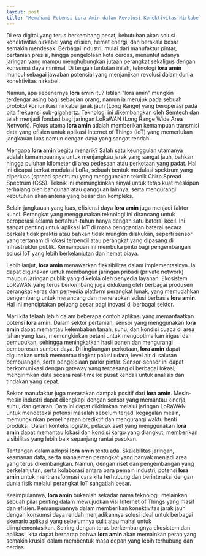 ```yaml
---
layout: post
title: "Memahami Potensi Lora Amin dalam Revolusi Konektivitas Nirkabel"
---
```


Di era digital yang terus berkembang pesat, kebutuhan akan solusi konektivitas nirkabel yang efisien, hemat energi, dan berskala besar semakin mendesak. Berbagai industri, mulai dari manufaktur pintar, pertanian presisi, hingga pengelolaan kota cerdas, menuntut adanya jaringan yang mampu menghubungkan jutaan perangkat sekaligus dengan konsumsi daya minimal. Di tengah tuntutan inilah, teknologi **lora amin** muncul sebagai jawaban potensial yang menjanjikan revolusi dalam dunia konektivitas nirkabel.

Namun, apa sebenarnya **lora amin** itu? Istilah "lora amin" mungkin terdengar asing bagi sebagian orang, namun ia merujuk pada sebuah protokol komunikasi nirkabel jarak jauh (Long Range) yang beroperasi pada pita frekuensi sub-gigahertz. Teknologi ini dikembangkan oleh Semtech dan telah menjadi fondasi bagi jaringan LoRaWAN (Long Range Wide Area Network). Fokus utama **lora amin** adalah memberikan kemampuan transmisi data yang efisien untuk aplikasi Internet of Things (IoT) yang memerlukan jangkauan luas namun dengan daya yang sangat rendah.

Mengapa **lora amin** begitu menarik? Salah satu keunggulan utamanya adalah kemampuannya untuk menjangkau jarak yang sangat jauh, bahkan hingga puluhan kilometer di area pedesaan atau perkotaan yang padat. Hal ini dicapai berkat modulasi LoRa, sebuah bentuk modulasi spektrum yang diperluas (spread spectrum) yang menggunakan teknik Chirp Spread Spectrum (CSS). Teknik ini memungkinkan sinyal untuk tetap kuat meskipun terhalang oleh bangunan atau gangguan lainnya, serta mengurangi kebutuhan akan antena yang besar dan kompleks.

Selain jangkauan yang luas, efisiensi daya **lora amin** juga menjadi faktor kunci. Perangkat yang menggunakan teknologi ini dirancang untuk beroperasi selama bertahun-tahun hanya dengan satu baterai kecil. Ini sangat penting untuk aplikasi IoT di mana penggantian baterai secara berkala tidak praktis atau bahkan tidak mungkin dilakukan, seperti sensor yang tertanam di lokasi terpencil atau perangkat yang dipasang di infrastruktur publik. Kemampuan ini membuka pintu bagi pengembangan solusi IoT yang lebih berkelanjutan dan hemat biaya.

Lebih lanjut, **lora amin** menawarkan fleksibilitas dalam implementasinya. Ia dapat digunakan untuk membangun jaringan pribadi (private network) maupun jaringan publik yang dikelola oleh penyedia layanan. Ekosistem LoRaWAN yang terus berkembang juga didukung oleh berbagai produsen perangkat keras dan penyedia platform perangkat lunak, yang memudahkan pengembang untuk merancang dan menerapkan solusi berbasis **lora amin**. Hal ini menciptakan peluang besar bagi inovasi di berbagai sektor.

Mari kita telaah lebih dalam beberapa contoh aplikasi yang memanfaatkan potensi **lora amin**. Dalam sektor pertanian, sensor yang menggunakan **lora amin** dapat memantau kelembaban tanah, suhu, dan kondisi cuaca di area lahan yang luas, memungkinkan petani untuk mengoptimalkan irigasi dan pemupukan, sehingga meningkatkan hasil panen dan mengurangi pemborosan sumber daya. Di lingkungan perkotaan, **lora amin** dapat digunakan untuk memantau tingkat polusi udara, level air di saluran pembuangan, serta pengelolaan parkir pintar. Sensor-sensor ini dapat berkomunikasi dengan gateway yang terpasang di berbagai lokasi, mengirimkan data secara real-time ke pusat kendali untuk analisis dan tindakan yang cepat.

Sektor manufaktur juga merasakan dampak positif dari **lora amin**. Mesin-mesin industri dapat dilengkapi dengan sensor yang memantau kinerja, suhu, dan getaran. Data ini dapat dikirimkan melalui jaringan LoRaWAN untuk mendeteksi potensi masalah sebelum terjadi kegagalan mesin, memungkinkan pemeliharaan prediktif dan mengurangi waktu henti produksi. Dalam konteks logistik, pelacak aset yang menggunakan **lora amin** dapat memantau lokasi dan kondisi kargo yang diangkut, memberikan visibilitas yang lebih baik sepanjang rantai pasokan.

Tantangan dalam adopsi **lora amin** tentu ada. Skalabilitas jaringan, keamanan data, serta manajemen perangkat yang banyak menjadi area yang terus dikembangkan. Namun, dengan riset dan pengembangan yang berkelanjutan, serta kolaborasi antara para pemain industri, potensi **lora amin** untuk mentransformasi cara kita terhubung dan berinteraksi dengan dunia fisik melalui perangkat IoT sangatlah besar.

Kesimpulannya, **lora amin** bukanlah sekadar nama teknologi, melainkan sebuah pilar penting dalam mewujudkan visi Internet of Things yang masif dan efisien. Kemampuannya dalam memberikan konektivitas jarak jauh dengan konsumsi daya rendah menjadikannya solusi ideal untuk berbagai skenario aplikasi yang sebelumnya sulit atau mahal untuk diimplementasikan. Seiring dengan terus berkembangnya ekosistem dan aplikasi, kita dapat berharap bahwa **lora amin** akan memainkan peran yang semakin krusial dalam membentuk masa depan yang lebih terhubung dan cerdas.
